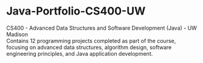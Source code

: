# Java-Portfolio-CS400-UW
CS400 - Advanced Data Structures and Software Development (Java) - UW Madison <br>
Contains 12 programming projects completed as part of the course, focusing on advanced data structures, algorithm design, software engineering principles, and Java application development.
